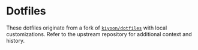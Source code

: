 # Dotfiles

These dotfiles originate from a fork of [`kiyoon/dotfiles`](https://github.com/kiyoon/dotfiles) with local customizations. Refer to the upstream repository for additional context and history.

